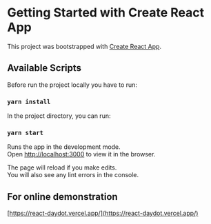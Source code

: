 # Getting Started with Create React App

This project was bootstrapped with [Create React App](https://github.com/facebook/create-react-app).

## Available Scripts

Before run the project locally you have to run:
### `yarn install`

In the project directory, you can run:
### `yarn start`

Runs the app in the development mode.\
Open [http://localhost:3000](http://localhost:3000) to view it in the browser.

The page will reload if you make edits.\
You will also see any lint errors in the console.


## For online demonstration

[https://react-daydot.vercel.app/](https://react-daydot.vercel.app/)
